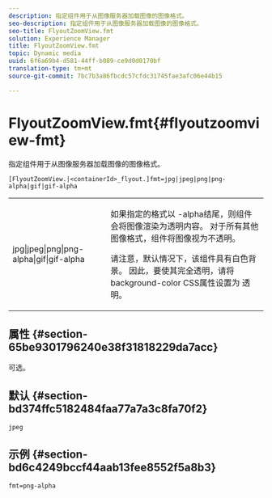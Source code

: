 ```yaml
---
description: 指定组件用于从图像服务器加载图像的图像格式。
seo-description: 指定组件用于从图像服务器加载图像的图像格式。
seo-title: FlyoutZoomView.fmt
solution: Experience Manager
title: FlyoutZoomView.fmt
topic: Dynamic media
uuid: 6f6a69b4-d581-44ff-b089-ce9d0d0170bf
translation-type: tm+mt
source-git-commit: 7bc7b3a86fbcdc57cfdc31745fae3afc06e44b15

---
```



# FlyoutZoomView.fmt{#flyoutzoomview-fmt}

指定组件用于从图像服务器加载图像的图像格式。

`[FlyoutZoomView.|<containerId>_flyout.]fmt=jpg|jpeg|png|png-alpha|gif|gif-alpha`

<table id="table_E314540D347D47699C04EB80D20C0721"> 
 <tbody> 
  <tr> 
   <td colname="col1"> <p> <span class="codeph"> jpg|jpeg|png|png-alpha|gif|gif-alpha</span> </p> </td> 
   <td colname="col2"> <p> 如果指定的格式以 <span class="codeph"> -alpha结尾</span>，则组件会将图像渲染为透明内容。 对于所有其他图像格式，组件将图像视为不透明。 </p> <p>请注意，默认情况下，该组件具有白色背景。 因此，要使其完全透明，请将 <span class="codeph"> background-color</span> CSS属性设置为 <span class="codeph"> 透明</span>。 </p> </td> 
  </tr> 
 </tbody> 
</table>

## 属性 {#section-65be9301796240e38f31818229da7acc}

可选。

## 默认 {#section-bd374ffc5182484faa77a7a3c8fa70f2}

`jpeg`

## 示例 {#section-bd6c4249bccf44aab13fee8552f5a8b3}

`fmt=png-alpha`
